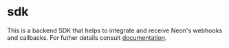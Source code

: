 # sdk

This is a backend SDK that helps to integrate and receive Neon's webhooks and callbacks. For futher details consult [documentation](https://neonpay.readme.io/docs/webhooks-and-callbacks).
